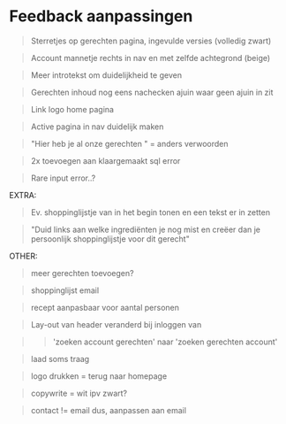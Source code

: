 # Feedback aanpassingen

> Sterretjes op gerechten pagina, ingevulde versies (volledig zwart)

> Account mannetje rechts in nav en met zelfde achtegrond (beige)

> Meer introtekst om duidelijkheid te geven

> Gerechten inhoud nog eens nachecken ajuin waar geen ajuin in zit

> Link logo home pagina

> Active pagina in nav duidelijk maken

> "Hier heb je al onze gerechten " = anders verwoorden

> 2x toevoegen aan klaargemaakt sql error

> Rare input error..?

EXTRA:

> Ev. shoppinglijstje van in het begin tonen en een tekst er in zetten

> "Duid links aan welke ingrediënten je nog mist en creëer dan je persoonlijk shoppinglijstje voor dit gerecht"

OTHER:

> meer gerechten toevoegen?

> shoppinglijst email

> recept aanpasbaar voor aantal personen

> Lay-out van header veranderd bij inloggen van

> > 'zoeken account gerechten' naar 'zoeken gerechten account'

> laad soms traag

> logo drukken = terug naar homepage

> copywrite = wit ipv zwart?

> contact != email dus, aanpassen aan email
